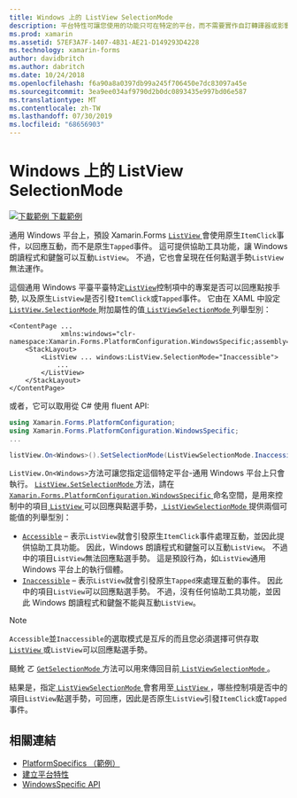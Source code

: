 ```yaml
---
title: Windows 上的 ListView SelectionMode
description: 平台特性可讓您使用的功能只可在特定的平台，而不需要實作自訂轉譯器或影響。 本文說明如何使用 Windows 平臺特定的來控制 ListView 中的專案是否可以回應點按手勢。
ms.prod: xamarin
ms.assetid: 57EF3A7F-1407-4B31-AE21-D149293D4228
ms.technology: xamarin-forms
author: davidbritch
ms.author: dabritch
ms.date: 10/24/2018
ms.openlocfilehash: f6a90a8a0397db99a245f706450e7dc83097a45e
ms.sourcegitcommit: 3ea9ee034af9790d2b0dc0893435e997bd06e587
ms.translationtype: MT
ms.contentlocale: zh-TW
ms.lasthandoff: 07/30/2019
ms.locfileid: "68656903"
---
```

# <a name="listview-selectionmode-on-windows"></a>Windows 上的 ListView SelectionMode

[![下載範例](~/media/shared/download.png) 下載範例](https://docs.microsoft.com/samples/xamarin/xamarin-forms-samples/userinterface-platformspecifics)

通用 Windows 平台上，預設 Xamarin.Forms [ `ListView` ](xref:Xamarin.Forms.ListView)會使用原生`ItemClick`事件，以回應互動，而不是原生`Tapped`事件。 這可提供協助工具功能，讓 Windows 朗讀程式和鍵盤可以互動`ListView`。 不過，它也會呈現在任何點選手勢`ListView`無法運作。

這個通用 Windows 平臺平臺特定[`ListView`](xref:Xamarin.Forms.ListView)控制項中的專案是否可以回應點按手勢, 以及原生`ListView`是否引發`ItemClick`或`Tapped`事件。 它由在 XAML 中設定[ `ListView.SelectionMode` ](xref:Xamarin.Forms.PlatformConfiguration.WindowsSpecific.ListView.SelectionModeProperty)附加屬性的值[ `ListViewSelectionMode` ](xref:Xamarin.Forms.PlatformConfiguration.WindowsSpecific.ListViewSelectionMode)列舉型別：

```xaml
<ContentPage ...
             xmlns:windows="clr-namespace:Xamarin.Forms.PlatformConfiguration.WindowsSpecific;assembly=Xamarin.Forms.Core">
    <StackLayout>
        <ListView ... windows:ListView.SelectionMode="Inaccessible">
            ...
        </ListView>
    </StackLayout>
</ContentPage>
```

或者，它可以取用從 C# 使用 fluent API:

```csharp
using Xamarin.Forms.PlatformConfiguration;
using Xamarin.Forms.PlatformConfiguration.WindowsSpecific;
...

listView.On<Windows>().SetSelectionMode(ListViewSelectionMode.Inaccessible);
```

`ListView.On<Windows>`方法可讓您指定這個特定平台-通用 Windows 平台上只會執行。 [ `ListView.SetSelectionMode` ](xref:Xamarin.Forms.PlatformConfiguration.WindowsSpecific.ListView.SetSelectionMode(Xamarin.Forms.IPlatformElementConfiguration{Xamarin.Forms.PlatformConfiguration.Windows,Xamarin.Forms.ListView},Xamarin.Forms.PlatformConfiguration.WindowsSpecific.ListViewSelectionMode))方法，請在[ `Xamarin.Forms.PlatformConfiguration.WindowsSpecific` ](xref:Xamarin.Forms.PlatformConfiguration.WindowsSpecific)命名空間，是用來控制中的項目[ `ListView` ](xref:Xamarin.Forms.ListView)可以回應與點選手勢，[ `ListViewSelectionMode` ](xref:Xamarin.Forms.PlatformConfiguration.WindowsSpecific.ListViewSelectionMode)提供兩個可能值的列舉型別：

- [`Accessible`](xref:Xamarin.Forms.PlatformConfiguration.WindowsSpecific.ListViewSelectionMode.Accessible) – 表示`ListView`就會引發原生`ItemClick`事件處理互動，並因此提供協助工具功能。 因此，Windows 朗讀程式和鍵盤可以互動`ListView`。 不過中的項目`ListView`無法回應點選手勢。 這是預設行為，如`ListView`通用 Windows 平台上的執行個體。
- [`Inaccessible`](xref:Xamarin.Forms.PlatformConfiguration.WindowsSpecific.ListViewSelectionMode.Inaccessible) – 表示`ListView`就會引發原生`Tapped`來處理互動的事件。 因此中的項目`ListView`可以回應點選手勢。 不過，沒有任何協助工具功能，並因此 Windows 朗讀程式和鍵盤不能與互動`ListView`。

> [!NOTE]
> `Accessible`並`Inaccessible`的選取模式是互斥的而且您必須選擇可供存取[ `ListView` ](xref:Xamarin.Forms.ListView)或`ListView`可以回應點選手勢。

颾魤 ㄛ [ `GetSelectionMode` ](xref:Xamarin.Forms.PlatformConfiguration.WindowsSpecific.ListView.GetSelectionMode(Xamarin.Forms.IPlatformElementConfiguration{Xamarin.Forms.PlatformConfiguration.Windows,Xamarin.Forms.ListView}))方法可以用來傳回目前[ `ListViewSelectionMode` ](xref:Xamarin.Forms.PlatformConfiguration.WindowsSpecific.ListViewSelectionMode)。

結果是，指定[ `ListViewSelectionMode` ](xref:Xamarin.Forms.PlatformConfiguration.WindowsSpecific.ListViewSelectionMode)會套用至[ `ListView` ](xref:Xamarin.Forms.ListView)，哪些控制項是否中的項目`ListView`點選手勢，可回應，因此是否原生`ListView`引發`ItemClick`或`Tapped`事件。

## <a name="related-links"></a>相關連結

- [PlatformSpecifics （範例）](https://docs.microsoft.com/samples/xamarin/xamarin-forms-samples/userinterface-platformspecifics)
- [建立平台特性](~/xamarin-forms/platform/platform-specifics/index.md#creating-platform-specifics)
- [WindowsSpecific API](xref:Xamarin.Forms.PlatformConfiguration.WindowsSpecific)
